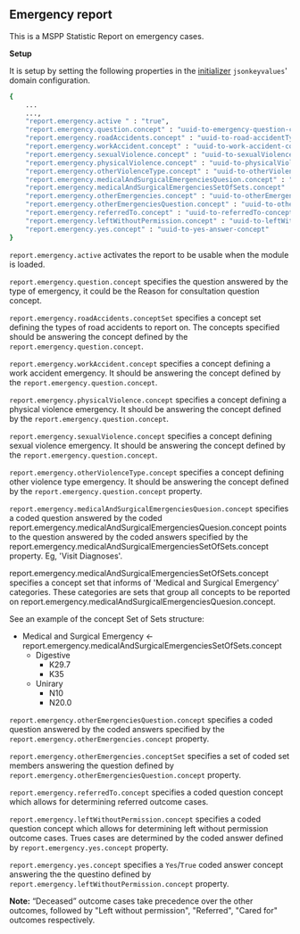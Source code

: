 ## Emergency report
This is a MSPP  Statistic Report on emergency cases.

**Setup**

It is setup by setting the following properties in the [initializer](https://github.com/mekomsolutions/openmrs-module-initializer) `jsonkeyvalues`' domain configuration. 

```bash
{
    ...
    ...,
    "report.emergency.active " : "true",
    "report.emergency.question.concept" : "uuid-to-emergency-question-concept",
    "report.emergency.roadAccidents.concept" : "uuid-to-road-accidentTypes-setConcept",
    "report.emergency.workAccident.concept" : "uuid-to-work-accident-concept",
    "report.emergency.sexualViolence.concept" : "uuid-to-sexualViolence-concept",
    "report.emergency.physicalViolence.concept" : "uuid-to-physicalViolence-concept",
    "report.emergency.otherViolenceType.concept" : "uuid-to-otherViolence-types-concept",
    "report.emergency.medicalAndSurgicalEmergenciesQuesion.concept" : "uuid-to-medicalAndSurgicalEmergency-question-concept",
    "report.emergency.medicalAndSurgicalEmergenciesSetOfSets.concept" : "uuid-to-medicalAndSurgicalEmergency-superSet-concept",
    "report.emergency.otherEmergencies.concept" : "uuid-to-otherEmergencies-concept",
    "report.emergency.otherEmergenciesQuestion.concept" : "uuid-to-otherEmergencies-question-concept",
    "report.emergency.referredTo.concept" : "uuid-to-referredTo-concept",
    "report.emergency.leftWithoutPermission.concept" : "uuid-to-leftWithoutPermission-concept",
    "report.emergency.yes.concept" : "uuid-to-yes-answer-concept"
}
```
`report.emergency.active` activates the report to be usable when the module is loaded.

`report.emergency.question.concept` specifies the question answered by the type of emergency, it could be the Reason for consultation question concept.

`report.emergency.roadAccidents.conceptSet` specifies a concept set defining the types of road accidents to report on. The concepts specified should be answering the concept defined by the `report.emergency.question.concept`.

`report.emergency.workAccident.concept` specifies a concept defining a work accident emergency. It should be answering the concept defined by the `report.emergency.question.concept`.

`report.emergency.physicalViolence.concept` specifies a concept defining a physical violence emergency. It should be answering the concept defined by the `report.emergency.question.concept`.

`report.emergency.sexualViolence.concept` specifies a concept defining sexual violence emergency. It should be answering the concept defined by the `report.emergency.question.concept`.

`report.emergency.otherViolenceType.concept` specifies a concept defining other violence type emergency. It should be answering the concept defined by the `report.emergency.question.concept` property.

`report.emergency.medicalAndSurgicalEmergenciesQuesion.concept` specifies a coded question answered by the coded report.emergency.medicalAndSurgicalEmergenciesQuesion.concept points to the question answered by the coded answers specified by the report.emergency.medicalAndSurgicalEmergenciesSetOfSets.concept property. Eg, 'Visit Diagnoses'.

report.emergency.medicalAndSurgicalEmergenciesSetOfSets.concept specifies a concept set that informs of 'Medical and Surgical Emergency' categories. These categories are sets that group all concepts to be reported on report.emergency.medicalAndSurgicalEmergenciesQuesion.concept.

See an example of the concept Set of Sets structure:

- Medical and Surgical Emergency <- report.emergency.medicalAndSurgicalEmergenciesSetOfSets.concept
    - Digestive
      - K29.7
      - K35
    - Unirary
      - N10
      - N20.0

`report.emergency.otherEmergenciesQuestion.concept` specifies a coded question answered by the coded answers specified by the `report.emergency.otherEmergencies.concept` property.

`report.emergency.otherEmergencies.conceptSet` specifies a set of coded set members answering the question defined by `report.emergency.otherEmergenciesQuestion.concept` property.

`report.emergency.referredTo.concept` specifies a coded question concept which allows for determining referred outcome cases.

`report.emergency.leftWithoutPermission.concept` specifies a coded question concept which allows for determining left without permission outcome cases. Trues cases are determined by the coded answer defined by `report.emergency.yes.concept` property. 

`report.emergency.yes.concept` specifies a `Yes`/`True` coded answer concept answering the the questino defined by `report.emergency.leftWithoutPermission.concept` property.

**Note:** “Deceased” outcome cases take precedence over the other outcomes, followed by "Left without permission", "Referred", "Cared for" outcomes respectively.